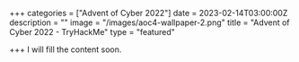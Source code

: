 +++
categories = ["Advent of Cyber 2022"]
date = 2023-02-14T03:00:00Z
description = ""
image = "/images/aoc4-wallpaper-2.png"
title = "Advent of Cyber 2022 - TryHackMe"
type = "featured"

+++
I will fill the content soon.
